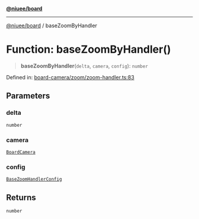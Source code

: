 [**@niuee/board**](../README.md)

***

[@niuee/board](../globals.md) / baseZoomByHandler

# Function: baseZoomByHandler()

> **baseZoomByHandler**(`delta`, `camera`, `config`): `number`

Defined in: [board-camera/zoom/zoom-handler.ts:83](https://github.com/niuee/board/blob/cc09a87e934160adef876c4e11d51fd97e78653d/src/board-camera/zoom/zoom-handler.ts#L83)

## Parameters

### delta

`number`

### camera

[`BoardCamera`](../interfaces/BoardCamera.md)

### config

[`BaseZoomHandlerConfig`](../type-aliases/BaseZoomHandlerConfig.md)

## Returns

`number`
